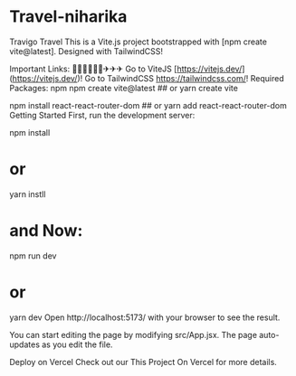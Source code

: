 # Travel-niharika
Travigo Travel
This is a Vite.js project bootstrapped with [npm create vite@latest]. Designed with TailwindCSS!

Important Links: 📣📢📣📢📣📢✈✈✈
Go to ViteJS [https://vitejs.dev/] (https://vitejs.dev/)!
Go to TailwindCSS https://tailwindcss.com/!
Required Packages:
npm npm create vite@latest
                  ## or
yarn create vite

npm install react-react-router-dom
          ## or
yarn add react-react-router-dom
Getting Started
First, run the development server:

npm install
# or
yarn instll

# and Now:

npm run dev
# or
yarn dev
Open http://localhost:5173/ with your browser to see the result.

You can start editing the page by modifying src/App.jsx. The page auto-updates as you edit the file.

Deploy on Vercel
Check out our This Project On Vercel for more details.
